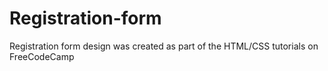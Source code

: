 # Registration-form
Registration form design was created as part of the HTML/CSS tutorials on FreeCodeCamp


